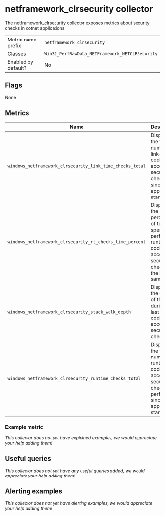 # netframework_clrsecurity collector

The netframework_clrsecurity collector exposes metrics about security checks in dotnet applications

|||
-|-
Metric name prefix  | `netframework_clrsecurity`
Classes             | `Win32_PerfRawData_NETFramework_NETCLRSecurity`
Enabled by default? | No

## Flags

None

## Metrics

<!-- BEGIN auto-generated metrics table -->
Name | Description | Type | Labels
-----|-------------|------|-------
`windows_netframework_clrsecurity_link_time_checks_total` | Displays the total number of link-time code access security checks since the application started. | counter | `process`
`windows_netframework_clrsecurity_rt_checks_time_percent` | Displays the percentage of time spent performing runtime code access security checks in the last sample. | gauge | `process`
`windows_netframework_clrsecurity_stack_walk_depth` | Displays the depth of the stack during that last runtime code access security check. | gauge | `process`
`windows_netframework_clrsecurity_runtime_checks_total` | Displays the total number of runtime code access security checks performed since the application started. | counter | `process`
<!-- END auto-generated metrics table -->

### Example metric
_This collector does not yet have explained examples, we would appreciate your help adding them!_

## Useful queries
_This collector does not yet have any useful queries added, we would appreciate your help adding them!_

## Alerting examples
_This collector does not yet have alerting examples, we would appreciate your help adding them!_
